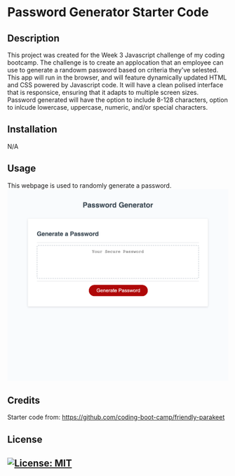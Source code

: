 # Password Generator Starter Code

## Description

This project was created for the Week 3 Javascript challenge of my coding bootcamp. The challenge is to create an applocation that an employee can use to generate a randowm password based on criteria they've selested. This app will run in the browser, and will feature dynamically updated HTML and CSS powered by Javascript code. It will have a clean polised interface that is responsice, ensuring that it adapts to multiple screen sizes. 
Password generated will have the option to include 8-128 characters, option to inlcude lowercase, uppercase, numeric, and/or special characters. 
## Installation
N/A

## Usage

This webpage is used to randomly generate a password. 
![img](assets/photos/password-generator.html.png)



## Credits
Starter code from:
https://github.com/coding-boot-camp/friendly-parakeet


## License

[![License: MIT](https://img.shields.io/badge/License-MIT-yellow.svg)](https://opensource.org/licenses/MIT)
---

 